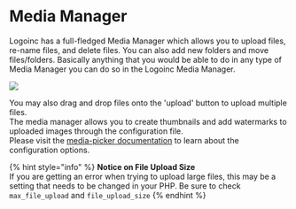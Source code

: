 # Media Manager

Logoinc has a full-fledged Media Manager which allows you to upload files, re-name files, and delete files. You can also add new folders and move files/folders. Basically anything that you would be able to do in any type of Media Manager you can do so in the Logoinc Media Manager.

![](../.gitbook/assets/media_manager.png)

You may also drag and drop files onto the 'upload' button to upload multiple files.  
The media manager allows you to create thumbnails and add watermarks to uploaded images through the configuration file.  
Please visit the [media-picker documentation](../bread/formfields/media-picker.md#watermark) to learn about the configuration options.  

{% hint style="info" %}
**Notice on File Upload Size**  
If you are getting an error when trying to upload large files, this may be a setting that needs to be changed in your PHP. Be sure to check `max_file_upload` and `file_upload_size`
{% endhint %}
